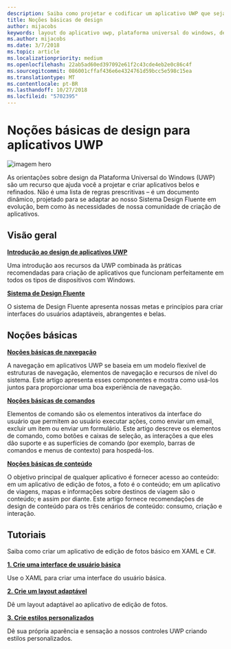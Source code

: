 ```yaml
---
description: Saiba como projetar e codificar um aplicativo UWP que seja fácil de navegar e tenha um visual espetacular em uma variedade de dispositivos e tamanhos de tela.
title: Noções básicas de design
author: mijacobs
keywords: layout do aplicativo uwp, plataforma universal do windows, design do aplicativo, interface
ms.author: mijacobs
ms.date: 3/7/2018
ms.topic: article
ms.localizationpriority: medium
ms.openlocfilehash: 22ab5ad60ed397092e61f2c43cde4eb2e0c86c4f
ms.sourcegitcommit: 086001cffaf436e6e4324761d59bcc5e598c15ea
ms.translationtype: MT
ms.contentlocale: pt-BR
ms.lasthandoff: 10/27/2018
ms.locfileid: "5702395"
---
```

# <a name="design-basics-for-uwp-apps"></a>Noções básicas de design para aplicativos UWP

![imagem hero](images/header-design-basics.svg)

As orientações sobre design da Plataforma Universal do Windows (UWP) são um recurso que ajuda você a projetar e criar aplicativos belos e refinados. Não é uma lista de regras prescritivas – é um documento dinâmico, projetado para se adaptar ao nosso Sistema Design Fluente em evolução, bem como às necessidades de nossa comunidade de criação de aplicativos. 

## <a name="overview"></a>Visão geral

[**Introdução ao design de aplicativos UWP**](design-and-ui-intro.md)

Uma introdução aos recursos da UWP combinada às práticas recomendadas para criação de aplicativos que funcionam perfeitamente em todos os tipos de dispositivos com Windows.

[**Sistema de Design Fluente**](../fluent-design-system/index.md)

O sistema de Design Fluente apresenta nossas metas e princípios para criar interfaces do usuários adaptáveis, abrangentes e belas.

## <a name="basics"></a>Noções básicas

[**Noções básicas de navegação**](navigation-basics.md)

A navegação em aplicativos UWP se baseia em um modelo flexível de estruturas de navegação, elementos de navegação e recursos de nível do sistema. Este artigo apresenta esses componentes e mostra como usá-los juntos para proporcionar uma boa experiência de navegação.

[**Noções básicas de comandos**](commanding-basics.md)

Elementos de comando são os elementos interativos da interface do usuário que permitem ao usuário executar ações, como enviar um email, excluir um item ou enviar um formulário. Este artigo descreve os elementos de comando, como botões e caixas de seleção, as interações a que eles dão suporte e as superfícies de comando (por exemplo, barras de comandos e menus de contexto) para hospedá-los.

[**Noções básicas de conteúdo**](content-basics.md)

O objetivo principal de qualquer aplicativo é fornecer acesso ao conteúdo: em um aplicativo de edição de fotos, a foto é o conteúdo; em um aplicativo de viagens, mapas e informações sobre destinos de viagem são o conteúdo; e assim por diante. Este artigo fornece recomendações de design de conteúdo para os três cenários de conteúdo: consumo, criação e interação.

## <a name="tutorials"></a>Tutoriais

Saiba como criar um aplicativo de edição de fotos básico em XAML e C#.
<!-- <img src="images/landing-page/photolab-50.png" style="{height: 339px}" alt=" " /> -->

[**1. Crie uma interface de usuário básica**](xaml-basics-ui.md)

Use o XAML para criar uma interface do usuário básica.

[**2. Crie um layout adaptável**](xaml-basics-adaptive-layout.md)

Dê um layout adaptável ao aplicativo de edição de fotos.

[**3. Crie estilos personalizados**](xaml-basics-style.md)

Dê sua própria aparência e sensação a nossos controles UWP criando estilos personalizados.